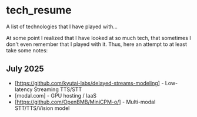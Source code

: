 # tech_resume
A list of technologies that I have played with...

At some point I realized that I have looked at so much tech, that sometimes I don't even remember that I played with it. Thus, here an attempt to at least take some notes:

## July 2025

- [https://github.com/kyutai-labs/delayed-streams-modeling] - Low-latency Streaming TTS/STT
- [modal.com] - GPU hosting / IaaS
- [https://github.com/OpenBMB/MiniCPM-o/] - Multi-modal STT/TTS/Vision model

